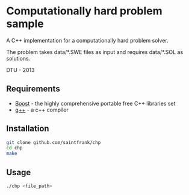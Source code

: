 Computationally hard problem sample
===============

A C++ implementation for a computationally hard problem solver.

The problem takes data/\*.SWE files as input and requires data/\*.SOL as solutions.

DTU - 2013


Requirements
----

* [Boost] - the highly comprehensive portable free C++ libraries set
* [g++] - a c++ compiler


Installation
--------------

```sh
git clone github.com/saintfrank/chp
cd chp
make
```

Usage
--------------

```sh
./chp <file_path>
```


[boost]:http://www.boost.org/users/download/
[g++]:http://www.boost.org/users/download/
